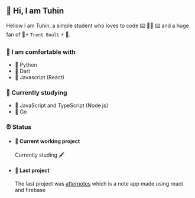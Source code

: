 ## :wave: Hi, I am Tuhin

Hellow I am Tuhin, a simple student who loves to code ⌨️ 👩‍🦯 ⌨️ and a huge fan of 🏏⚡ `Trent Boult` ⚡ 🏏.

### 🧇 I am comfortable with

- :1st_place_medal: Python
- :2nd_place_medal: Dart
- :3rd_place_medal: Javascript (React)

### 📝 Currently studying

- 🥵 JavaScript and TypeScript (Node js)
- 🥶 Go

### :alarm_clock: Status

- #### 🚨 Current working project

  Currently studing 🖋️

- #### 📝 Last project
  The last project was [afternotes](https://github.com/tuuhin/react_note_app) which is a note app made using react and firebase

<!--
- 🔭 I’m currently working on ...
- 🌱 I’m currently learning ...
- 👯 I’m looking to collaborate on ...
- 🤔 I’m looking for help with ...
- 💬 Ask me about ...
- 📫 How to reach me: ...
- 😄 Pronouns: ...
- ⚡ Fun fact: ...
-->
